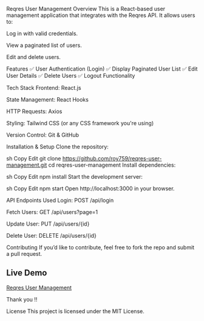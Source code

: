 Reqres User Management
Overview
This is a React-based user management application that integrates with the Reqres API. It allows users to:

Log in with valid credentials.

View a paginated list of users.

Edit and delete users.

Features
✅ User Authentication (Login)
✅ Display Paginated User List
✅ Edit User Details
✅ Delete Users
✅ Logout Functionality

Tech Stack
Frontend: React.js

State Management: React Hooks

HTTP Requests: Axios

Styling: Tailwind CSS (or any CSS framework you're using)

Version Control: Git & GitHub

Installation & Setup
Clone the repository:

sh
Copy
Edit
git clone https://github.com/roy759/reqres-user-management.git
cd reqres-user-management
Install dependencies:

sh
Copy
Edit
npm install
Start the development server:

sh
Copy
Edit
npm start
Open http://localhost:3000 in your browser.

API Endpoints Used
Login: POST /api/login

Fetch Users: GET /api/users?page=1

Update User: PUT /api/users/{id}

Delete User: DELETE /api/users/{id}

Contributing
If you’d like to contribute, feel free to fork the repo and submit a pull request.

## Live Demo  
[Reqres User Management](https://reqres-user-management-gilt.vercel.app)

Thank you !!

License
This project is licensed under the MIT License.
